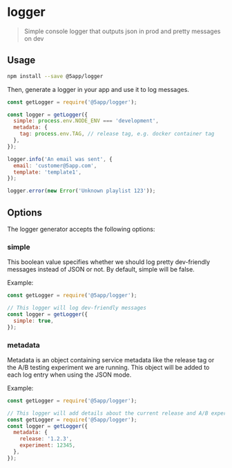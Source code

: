 # logger

> Simple console logger that outputs json in prod and pretty messages on dev

## Usage
```sh
npm install --save @5app/logger
```

Then, generate a logger in your app and use it to log messages.

```javascript
const getLogger = require('@5app/logger');

const logger = getLogger({
  simple: process.env.NODE_ENV === 'development',
  metadata: {
    tag: process.env.TAG, // release tag, e.g. docker container tag
  },
});

logger.info('An email was sent', {
  email: 'customer@5app.com',
  template: 'template1',
});

logger.error(new Error('Unknown playlist 123'));
```

## Options

The logger generator accepts the following options:

### simple

This boolean value specifies whether we should log pretty dev-friendly messages instead of JSON or not.
By default, simple will be false.

Example:
```javascript
const getLogger = require('@5app/logger');

// This logger will log dev-friendly messages
const logger = getLogger({
  simple: true,
});
```

### metadata

Metadata is an object containing service metadata like the release tag or the A/B testing experiment we are running.
This object will be added to each log entry when using the JSON mode.

Example:
```javascript
const getLogger = require('@5app/logger');

// This logger will add details about the current release and A/B experiment to every log line
const getLogger = require('@5app/logger');
const logger = getLogger({
  metadata: {
    release: '1.2.3',
    experiment: 12345,
  },
});
```
